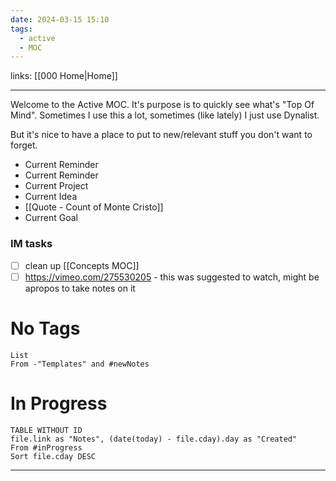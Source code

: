 ```yaml
---
date: 2024-03-15 15:10
tags:
  - active
  - MOC
---
```

links: [[000 Home|Home]]

---
Welcome to the Active MOC. It's purpose is to quickly see what's "Top Of Mind". Sometimes I use this a lot, sometimes (like lately) I just use Dynalist. 

But it's nice to have a place to put to new/relevant stuff you don't want to forget.

- Current Reminder
- Current Reminder
- Current Project
- Current Idea
- [[Quote - Count of Monte Cristo]]
- Current Goal

### IM tasks
- [ ] clean up [[Concepts MOC]]
- [ ] https://vimeo.com/275530205 - this was suggested to watch, might be apropos to take notes on it
# No Tags
```dataview
List
From -"Templates" and #newNotes 
```
# In Progress
```dataview
TABLE WITHOUT ID
file.link as "Notes", (date(today) - file.cday).day as "Created"
From #inProgress 
Sort file.cday DESC
```

---

